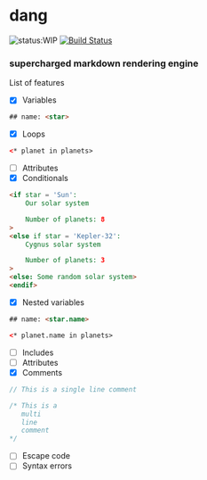 # dang

![status:WIP](https://img.shields.io/badge/status-WIP-yellow.svg)
[![Build
Status](https://api.travis-ci.org/siddharthkp/dang.svg?branch=master)](https://travis-ci.org/siddharthkp/dang)

### supercharged markdown rendering engine

List of features
- [x] Variables

```html
## name: <star>
```


- [x] Loops

```html
<* planet in planets>
```

- [ ] Attributes
- [x] Conditionals

```html
<if star = 'Sun':
    Our solar system

    Number of planets: 8
>
<else if star = 'Kepler-32':
    Cygnus solar system

    Number of planets: 3
>
<else: Some random solar system>
<endif>
```

- [x] Nested variables

```html
## name: <star.name>

<* planet.name in planets>
```

- [ ] Includes
- [ ] Attributes
- [x] Comments

```js
// This is a single line comment

/* This is a
   multi
   line
   comment
*/
```

- [ ] Escape code
- [ ] Syntax errors
